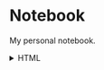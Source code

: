 # Notebook
My personal notebook.

<details>
  <summary>HTML</summary>
  <br>
  
  <p>HTML is the standard markup language for Web pages. With HTML you can create your own Website. HTML is easy to learn - You will enjoy it!</p>
  
  <details>
    <summary>Elements</summary>
  </details>

  <details>
    <summary>SEO</summary>
  </details>

  <details>
    <summary>Accessibility</summary>
  </details>
  
</details>




